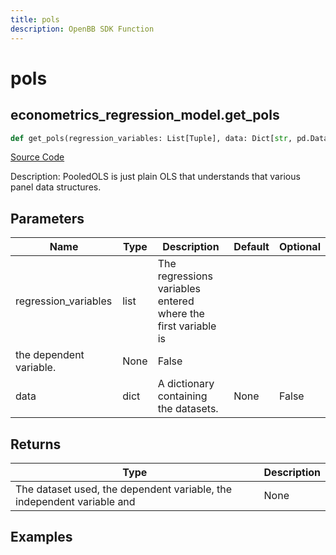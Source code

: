 ```yaml
---
title: pols
description: OpenBB SDK Function
---
```


# pols

## econometrics_regression_model.get_pols

```python title='openbb_terminal/econometrics/regression_model.py'
def get_pols(regression_variables: List[Tuple], data: Dict[str, pd.DataFrame]) -> None:
```
[Source Code](https://github.com/OpenBB-finance/OpenBBTerminal/tree/main/openbb_terminal/econometrics/regression_model.py#L198)

Description: PooledOLS is just plain OLS that understands that various panel data structures.

## Parameters

| Name | Type | Description | Default | Optional |
| ---- | ---- | ----------- | ------- | -------- |
| regression_variables | list | The regressions variables entered where the first variable is
the dependent variable. | None | False |
| data | dict | A dictionary containing the datasets. | None | False |

## Returns

| Type | Description |
| ---- | ----------- |
| The dataset used, the dependent variable, the independent variable and | None |

## Examples

